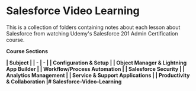 # Salesforce Video Learning

This is a collection of folders containing notes about each lesson about Salesforce from watching Udemy's Salesforce 201 Admin Certification course. 

<b>Course Sections

| Subject |
| - | - |
| Configuration & Setup |
| Object Manager & Lightning App Builder |
| Workflow/Process Automation |
| Salesforce Security |
| Analytics Management |
| Service & Support Applications |
| Productivity & Collaboration |# Salesforce-Video-Learning
